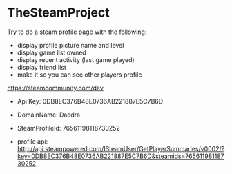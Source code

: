 # TheSteamProject

Try to do a steam profile page with the following: 

- display profile picture name and level
- display game list owned
- display recent activity (last game played)
- display friend list
- make it so you can see other players profile

https://steamcommunity.com/dev

- Api Key: 0DB8EC376B48E0736AB221887E5C7B6D
- DomainName: Daedra
- SteamProfileId: 76561198118730252

- profile api: http://api.steampowered.com/ISteamUser/GetPlayerSummaries/v0002/?key=0DB8EC376B48E0736AB221887E5C7B6D&steamids=76561198118730252
